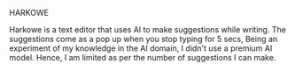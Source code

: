 HARKOWE

Harkowe is a text editor that uses AI to make suggestions while writing.
The suggestions come as a pop up when you stop typing for 5 secs,
Being an experiment of my knowledge in the AI domain,
I didn't use a premium AI model. Hence, I am limited as per the number of suggestions I can make.